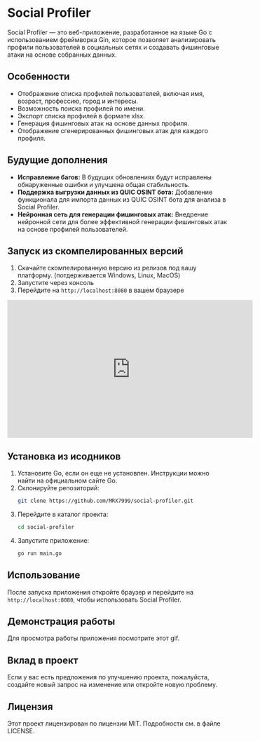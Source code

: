 # Social Profiler

Social Profiler — это веб-приложение, разработанное на языке Go с использованием фреймворка Gin, которое позволяет анализировать профили пользователей в социальных сетях и создавать фишинговые атаки на основе собранных данных.

## Особенности

- Отображение списка профилей пользователей, включая имя, возраст, профессию, город и интересы.
- Возможность поиска профилей по имени.
- Экспорт списка профилей в формате xlsx.
- Генерация фишинговых атак на основе данных профиля.
- Отображение сгенерированных фишинговых атак для каждого профиля.

## Будущие дополнения

- **Исправление багов:** В будущих обновлениях будут исправлены обнаруженные ошибки и улучшена общая стабильность.
- **Поддержка выгрузки данных из QUIC OSINT бота:** Добавление функционала для импорта данных из QUIC OSINT бота для анализа в Social Profiler.
- **Нейронная сеть для генерации фишинговых атак:** Внедрение нейронной сети для более эффективной генерации фишинговых атак на основе профилей пользователей.


## Запуск из скомпелированных версий

1. Скачайте скомпелированную версию из релизов под вашу платформу. (потдерживается Windows, Linux, MacOS)
2. Запустите через консоль
3. Перейдите на `http://localhost:8080` в вашем браузере 

<iframe width="560" height="315" src="https://www.youtube.com/embed/_bkLrgDHFXo" frameborder="0" allowfullscreen></iframe>




## Установка из исодников

1. Установите Go, если он еще не установлен. Инструкции можно найти на официальном сайте Go.
2. Склонируйте репозиторий:
   ```bash
   git clone https://github.com/MRX7999/social-profiler.git
   ```
3. Перейдите в каталог проекта:
   ```bash
   cd social-profiler
   ```
4. Запустите приложение:
   ```bash
   go run main.go
   ```

## Использование

После запуска приложения откройте браузер и перейдите на `http://localhost:8080`, чтобы использовать Social Profiler.

## Демонстрация работы

Для просмотра работы приложения посмотрите этот gif.

## Вклад в проект

Если у вас есть предложения по улучшению проекта, пожалуйста, создайте новый запрос на изменение или откройте новую проблему.

## Лицензия

Этот проект лицензирован по лицензии MIT. Подробности см. в файле LICENSE.
